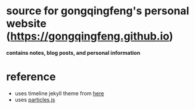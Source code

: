 # source for gongqingfeng's personal website (https://gongqingfeng.github.io)

**contains notes, blog posts, and personal information**

# reference

- uses timeline jekyll theme from [here](http://kirbyt.github.io/timeline-jekyll-theme)
- uses [particles.js](https://vincentgarreau.com/particles.js/)
